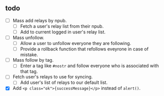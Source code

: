 ## todo

- [ ] Mass add relays by npub.
  - [ ] Fetch a user's relay list from their npub.
  - [ ] Add to current logged in user's relay list.
- [ ] Mass unfollow.
  - [ ] Allow a user to unfollow everyone they are following.
  - [ ] Provide a rollback function that refollows eveyrone in case of mistake.
- [ ] Mass follow by tag.
  - [ ] Enter a tag like `#nostr` and follow everyone who is associated with that tag.
- [ ] Fetch user's relays to use for syncing.
  - [ ] Add user's list of relays to our default list.
- [X] Add `<p class="ok">{successMessage}</p>` instead of `alert()`.